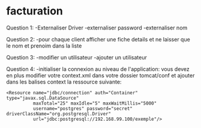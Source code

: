 # facturation

Question 1:
-Externaliser Driver
-externaliser password
-externaliser nom

Question 2:
-pour chaque client afficher une fiche details et ne laisser que le nom et prenoim dans la liste

Question 3:
-modifier un utilisateur
-ajouter un utilisateur

Question 4:
-initialiser la connexion au niveau de l'application:
vous devez en plus modifier votre context.xml dans votre dossier tomcat/conf et ajouter dans les balises context la ressource suivante:


    <Resource name="jdbc/connection" auth="Container" type="javax.sql.DataSource"
              maxTotal="25" maxIdle="5" maxWaitMillis="5000"
              username="postgres" password="secret" driverClassName="org.postgresql.Driver"
              url="jdbc:postgresql://192.168.99.100/exemple"/>

